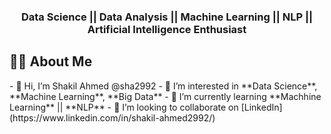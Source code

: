 <h3 align="center"> Data Science || Data Analysis || Machine Learning || NLP || Artificial Intelligence Enthusiast</h3>

<h2>🙋‍♂️ About Me</h2>
- 👋 Hi, I’m Shakil Ahmed @sha2992
- 👀 I’m interested in **Data Science**, **Machine Learning**, **Big Data**
- 🌱 I’m currently learning **Machhine Learning** || **NLP**   
- 💞️ I’m looking to collaborate on [LinkedIn](https://www.linkedin.com/in/shakil-ahmed2992/)

<!---
<h3>Views and Followers</h3>
<p align="left"> <img src="https://komarev.com/ghpvc/?username=sha2992&label=Profile%20views&color=0e75b6&style=flat" alt="sha2992" /> <img src="https://img.shields.io/github/followers/sha2992?label=Followers&style=social" alt="sha2992" /></p>
--->
<!---
- 📫 How to reach me ...
--->
<!---
sha2992/sha2992 is a ✨ special ✨ repository because its `README.md` (this file) appears on your GitHub profile.
You can click the Preview link to take a look at your changes.
--->

